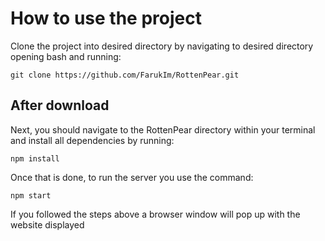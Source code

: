 # How to use the project

Clone the project into desired directory by navigating to desired directory opening bash and running:

```
git clone https://github.com/FarukIm/RottenPear.git
```

## After download

Next, you should navigate to the RottenPear directory within your terminal and install all dependencies by running:

```
npm install
```

Once that is done, to run the server you use the command:

```
npm start
```

If you followed the steps above a browser window will pop up with the website displayed

